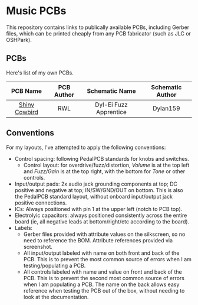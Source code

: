 # Music PCBs

This repository contains links to publically available PCBs, including Gerber files, which can be printed cheaply from any PCB fabricator (such as JLC or OSHPark).

## PCBs

Here's list of my own PCBs.

|            PCB Name             | PCB Author |     Schematic Name     | Schematic Author |
| :-----------------------------: | :--------: | :--------------------: | :--------------: |
| [Shiny Cowbird](/ShinyCowbird/) |    RWL     | Dyl-Ei Fuzz Apprentice |     Dylan159     |

## Conventions

For my layouts, I've attempted to apply the following conventions:

* Control spacing: following PedalPCB standards for knobs and switches.
  * Control layout: for overdrive/fuzz/distortion, *Volume* is at the top left and *Fuzz/Gain* is at the top right, with the bottom for *Tone* or other controls.
* Input/output pads: 2x audio jack grounding components at top; DC positive and negative at top; IN/SW/GND/OUT on bottom. This is also the PedalPCB standard layout, without onboard input/output jack positive connections.
* ICs: Always positioned with pin 1 at the upper left (notch to PCB top).
* Electrolyic capacitors: always positioned consistently across the entire board (ie, all negative leads at bottom/right/etc according to the board).
* Labels:
  * Gerber files provided with attribute values on the silkscreen, so no need to reference the BOM. Attribute references provided via screenshot.
  * All input/output labeled with name on both front and back of the PCB. This is to prevent the most common source of errors when I am testing/populating a PCB.
  * All controls labeled with name and value on front and back of the PCB. This is to prevent the second most common source of errors when I am populating a PCB. The name on the back allows easy reference when testing the PCB out of the box, without needing to look at the documentation.